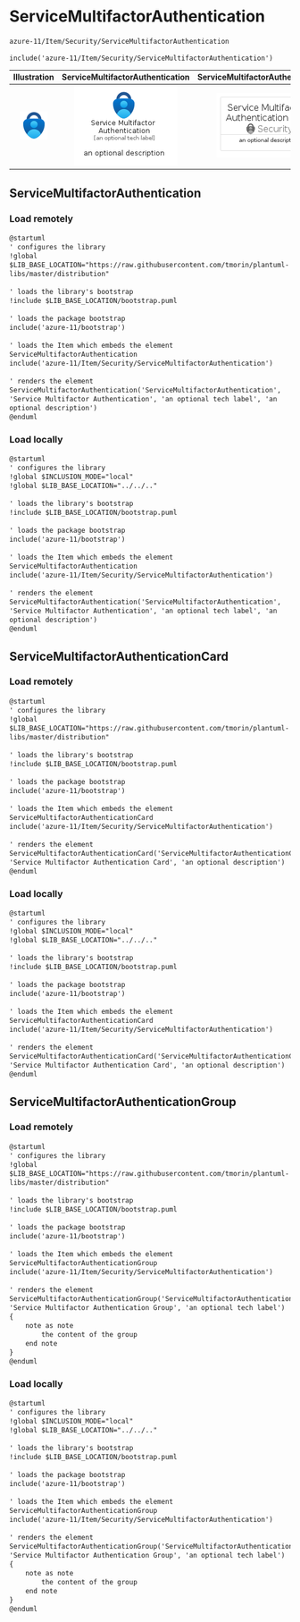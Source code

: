 # ServiceMultifactorAuthentication


```text
azure-11/Item/Security/ServiceMultifactorAuthentication
```

```text
include('azure-11/Item/Security/ServiceMultifactorAuthentication')
```



| Illustration | ServiceMultifactorAuthentication | ServiceMultifactorAuthenticationCard | ServiceMultifactorAuthenticationGroup |
| :---: | :---: | :---: | :---: |
| ![illustration for Illustration](../../../azure-11/Item/Security/ServiceMultifactorAuthentication.png) | ![illustration for ServiceMultifactorAuthentication](../../../azure-11/Item/Security/ServiceMultifactorAuthentication.Local.png) | ![illustration for ServiceMultifactorAuthenticationCard](../../../azure-11/Item/Security/ServiceMultifactorAuthenticationCard.Local.png) | ![illustration for ServiceMultifactorAuthenticationGroup](../../../azure-11/Item/Security/ServiceMultifactorAuthenticationGroup.Local.png) |




## ServiceMultifactorAuthentication

### Load remotely
```plantuml
@startuml
' configures the library
!global $LIB_BASE_LOCATION="https://raw.githubusercontent.com/tmorin/plantuml-libs/master/distribution"

' loads the library's bootstrap
!include $LIB_BASE_LOCATION/bootstrap.puml

' loads the package bootstrap
include('azure-11/bootstrap')

' loads the Item which embeds the element ServiceMultifactorAuthentication
include('azure-11/Item/Security/ServiceMultifactorAuthentication')

' renders the element
ServiceMultifactorAuthentication('ServiceMultifactorAuthentication', 'Service Multifactor Authentication', 'an optional tech label', 'an optional description')
@enduml
```

### Load locally
```plantuml
@startuml
' configures the library
!global $INCLUSION_MODE="local"
!global $LIB_BASE_LOCATION="../../.."

' loads the library's bootstrap
!include $LIB_BASE_LOCATION/bootstrap.puml

' loads the package bootstrap
include('azure-11/bootstrap')

' loads the Item which embeds the element ServiceMultifactorAuthentication
include('azure-11/Item/Security/ServiceMultifactorAuthentication')

' renders the element
ServiceMultifactorAuthentication('ServiceMultifactorAuthentication', 'Service Multifactor Authentication', 'an optional tech label', 'an optional description')
@enduml
```

## ServiceMultifactorAuthenticationCard

### Load remotely
```plantuml
@startuml
' configures the library
!global $LIB_BASE_LOCATION="https://raw.githubusercontent.com/tmorin/plantuml-libs/master/distribution"

' loads the library's bootstrap
!include $LIB_BASE_LOCATION/bootstrap.puml

' loads the package bootstrap
include('azure-11/bootstrap')

' loads the Item which embeds the element ServiceMultifactorAuthenticationCard
include('azure-11/Item/Security/ServiceMultifactorAuthentication')

' renders the element
ServiceMultifactorAuthenticationCard('ServiceMultifactorAuthenticationCard', 'Service Multifactor Authentication Card', 'an optional description')
@enduml
```

### Load locally
```plantuml
@startuml
' configures the library
!global $INCLUSION_MODE="local"
!global $LIB_BASE_LOCATION="../../.."

' loads the library's bootstrap
!include $LIB_BASE_LOCATION/bootstrap.puml

' loads the package bootstrap
include('azure-11/bootstrap')

' loads the Item which embeds the element ServiceMultifactorAuthenticationCard
include('azure-11/Item/Security/ServiceMultifactorAuthentication')

' renders the element
ServiceMultifactorAuthenticationCard('ServiceMultifactorAuthenticationCard', 'Service Multifactor Authentication Card', 'an optional description')
@enduml
```

## ServiceMultifactorAuthenticationGroup

### Load remotely
```plantuml
@startuml
' configures the library
!global $LIB_BASE_LOCATION="https://raw.githubusercontent.com/tmorin/plantuml-libs/master/distribution"

' loads the library's bootstrap
!include $LIB_BASE_LOCATION/bootstrap.puml

' loads the package bootstrap
include('azure-11/bootstrap')

' loads the Item which embeds the element ServiceMultifactorAuthenticationGroup
include('azure-11/Item/Security/ServiceMultifactorAuthentication')

' renders the element
ServiceMultifactorAuthenticationGroup('ServiceMultifactorAuthenticationGroup', 'Service Multifactor Authentication Group', 'an optional tech label') {
    note as note
        the content of the group
    end note
}
@enduml
```

### Load locally
```plantuml
@startuml
' configures the library
!global $INCLUSION_MODE="local"
!global $LIB_BASE_LOCATION="../../.."

' loads the library's bootstrap
!include $LIB_BASE_LOCATION/bootstrap.puml

' loads the package bootstrap
include('azure-11/bootstrap')

' loads the Item which embeds the element ServiceMultifactorAuthenticationGroup
include('azure-11/Item/Security/ServiceMultifactorAuthentication')

' renders the element
ServiceMultifactorAuthenticationGroup('ServiceMultifactorAuthenticationGroup', 'Service Multifactor Authentication Group', 'an optional tech label') {
    note as note
        the content of the group
    end note
}
@enduml
```

